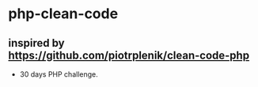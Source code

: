 # php-clean-code

## inspired by https://github.com/piotrplenik/clean-code-php

- 30 days PHP challenge.
